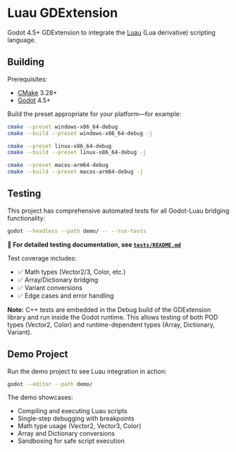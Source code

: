# Luau GDExtension

Godot 4.5+ GDExtension to integrate the [Luau](https://luau.org/) (Lua
derivative) scripting language.

## Building

Prerequisites:

- [CMake](https://cmake.org/) 3.28+
- [Godot](https://godotengine.org) 4.5+

Build the preset appropriate for your platform—for example:

```bash
cmake --preset windows-x86_64-debug
cmake --build --preset windows-x86_64-debug -j
```

```bash
cmake --preset linux-x86_64-debug
cmake --build --preset linux-x86_64-debug -j
```

```bash
cmake --preset macos-arm64-debug
cmake --build --preset macos-arm64-debug -j
```

## Testing

This project has comprehensive automated tests for all Godot-Luau bridging
functionality:

```bash
godot --headless --path demo/ -- --run-tests
```

**📖 For detailed testing documentation, see
[`tests/README.md`](tests/README.md)**

Test coverage includes:

- ✅ Math types (Vector2/3, Color, etc.)
- ✅ Array/Dictionary bridging
- ✅ Variant conversions
- ✅ Edge cases and error handling

**Note:** C++ tests are embedded in the Debug build of the GDExtension library
and run inside the Godot runtime. This allows testing of both POD types
(Vector2, Color) and runtime-dependent types (Array, Dictionary, Variant).

## Demo Project

Run the demo project to see Luau integration in action:

```bash
godot --editor --path demo/
```

The demo showcases:

- Compiling and executing Luau scripts
- Single-step debugging with breakpoints
- Math type usage (Vector2, Vector3, Color)
- Array and Dictionary conversions
- Sandboxing for safe script execution
